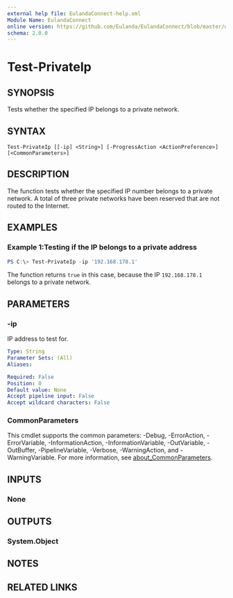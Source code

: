 ```yaml
---
external help file: EulandaConnect-help.xml
Module Name: EulandaConnect
online version: https://github.com/Eulanda/EulandaConnect/blob/master/docs/Test-PrivateIp.md
schema: 2.0.0
---
```


# Test-PrivateIp

## SYNOPSIS
Tests whether the specified IP belongs to a private network.

## SYNTAX

```
Test-PrivateIp [[-ip] <String>] [-ProgressAction <ActionPreference>] [<CommonParameters>]
```

## DESCRIPTION
The function tests whether the specified IP number belongs to a private network. A total of three private networks have been reserved that are not routed to the Internet.

## EXAMPLES

### Example 1:Testing if the IP belongs to a private address
```powershell
PS C:\> Test-PrivateIp -ip '192.168.178.1'
```

The function returns `true` in this case, because the IP `192.168.178.1` belongs to a private network.

## PARAMETERS

### -ip
IP address to test for.

```yaml
Type: String
Parameter Sets: (All)
Aliases:

Required: False
Position: 0
Default value: None
Accept pipeline input: False
Accept wildcard characters: False
```


### CommonParameters
This cmdlet supports the common parameters: -Debug, -ErrorAction, -ErrorVariable, -InformationAction, -InformationVariable, -OutVariable, -OutBuffer, -PipelineVariable, -Verbose, -WarningAction, and -WarningVariable. For more information, see [about_CommonParameters](http://go.microsoft.com/fwlink/?LinkID=113216).

## INPUTS

### None

## OUTPUTS

### System.Object
## NOTES

## RELATED LINKS

